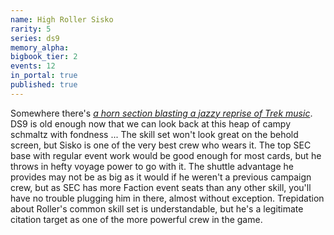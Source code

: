 ```yaml
---
name: High Roller Sisko
rarity: 5
series: ds9
memory_alpha:
bigbook_tier: 2
events: 12
in_portal: true
published: true
---
```


Somewhere there's [_a horn section blasting a jazzy reprise of Trek music_](https://www.youtube.com/watch?v=Y-QBe9pPdkM). DS9 is old enough now that we can look back at this heap of campy schmaltz with fondness ... The skill set won't look great on the behold screen, but Sisko is one of the very best crew who wears it. The top SEC base with regular event work would be good enough for most cards, but he throws in hefty voyage power to go with it. The shuttle advantage he provides may not be as big as it would if he weren't a previous campaign crew, but as SEC has more Faction event seats than any other skill, you'll have no trouble plugging him in there, almost without exception. Trepidation about Roller's common skill set is understandable, but he's a legitimate citation target as one of the more powerful crew in the game.
